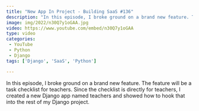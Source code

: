 ```yaml
---
title: "New App In Project - Building SaaS #136"
description: "In this episode, I broke ground on a brand new feature. The feature will be a task checklist for teachers. Since the checklist is directly for teachers, I created a new Django app named teachers and showed how to hook that into the rest of my Django project."
image: img/2022/n30Q7y1oGAA.jpg
video: https://www.youtube.com/embed/n30Q7y1oGAA
type: video
categories:
 - YouTube
 - Python
 - Django
tags: ['Django', 'SaaS', 'Python']

---
```


In this episode, I broke ground on a brand new feature. The feature will be a task checklist for teachers. Since the checklist is directly for teachers, I created a new Django app named teachers and showed how to hook that into the rest of my Django project.
